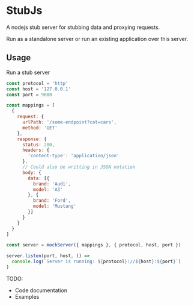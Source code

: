# StubJs

A nodejs stub server for stubbing data and proxying requests.

Run as a standalone server or run an existing application over this server.

## Usage

Run a stub server

```javascript
const protocol = 'http'
const host = '127.0.0.1'
const port = 9000

const mappings = [
  {
    request: {
      urlPath: '/some-endpoint?cat=cars',
      method: 'GET'
    },
    response: {
      status: 200,
      headers: {
        'content-type': 'application/json'
      },
      // Could also be writting in JSON notation
      body: {
        data: [{
          brand: 'Audi',
          model: 'A3'
        }, {
          brand: 'Ford',
          model: 'Mustang'
        }]
      }
    }
  }
]

const server = mockServer({ mappings }, { protocol, host, port })

server.listen(port, host, () =>
  console.log(`Server is running: ${protocol}://${host}:${port}`)
)
```

TODO:

- Code documentation
- Examples
